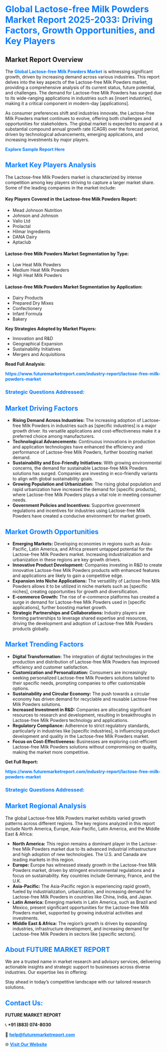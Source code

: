 <h1 style="color: #007BFF;">Global Lactose-free Milk Powders Market Report 2025-2033: Driving Factors, Growth Opportunities, and Key Players</h1>

<section id="overview">
<h2>Market Report Overview</h2>
<p>The <a href="https://www.futuremarketreport.com/industry-report/lactose-free-milk-powders-market" style="color: #007BFF; text-decoration: none;"><strong>Global Lactose-free Milk Powders Market</strong></a> is witnessing significant growth, driven by increasing demand across various industries. This report delves into the key aspects of the Lactose-free Milk Powders market, providing a comprehensive analysis of its current status, future potential, and challenges. The demand for Lactose-free Milk Powders has surged due to its wide-ranging applications in industries such as [insert industries], making it a critical component in modern-day [applications].</p>
<p>As consumer preferences shift and industries innovate, the Lactose-free Milk Powders market continues to evolve, offering both challenges and opportunities for stakeholders. The global market is expected to expand at a substantial compound annual growth rate (CAGR) over the forecast period, driven by technological advancements, emerging applications, and increasing investments by major players.</p>
</section>

<section id="overview">
<p><a href="https://www.futuremarketreport.com/request-sample/reportId=92942" style="color: #007BFF; text-decoration: none;"><strong>Explore Sample Report Here</strong></a></p>
</section>

<section id="key-players">
<h2 style="color: #007BFF;">Market Key Players Analysis</h2>
<p>The Lactose-free Milk Powders market is characterized by intense competition among key players striving to capture a larger market share. Some of the leading companies in the market include:</p>
<h4>Key Players Covered in the Lactose-free Milk Powders Report:</h4>
<ul><li>Mead Johnson Nutrition</li><li>Johnson and Johnson</li><li>Valio Ltd</li><li>Prolactal</li><li>Hilmar Ingredients</li><li>DANA Dairy</li><li>Aptaclub</li></ul>
<h4>Lactose-free Milk Powders Market Segmentation by Type:</h4>
<ul><li>Low Heat Milk Powders</li><li>Medium Heat Milk Powders</li><li>High Heat Milk Powders</li></ul>

<h4>Lactose-free Milk Powders Market Segmentation by Application:</h4>
<ul><li>Dairy Products</li><li>Prepared Dry Mixes</li><li>Confectionery</li><li>Infant Formula</li><li>Bakery</li></ul>
<p><strong>Key Strategies Adopted by Market Players:</strong></p>
<ul>
<li>Innovation and R&D</li>
<li>Geographical Expansion</li>
<li>Sustainability Initiatives</li>
<li>Mergers and Acquisitions</li>
</ul>
</section>

<section>
<p><strong>Read Full Analysis: </strong></p><a href="https://www.futuremarketreport.com/industry-report/lactose-free-milk-powders-market" style="color: #007BFF; text-decoration: none;"><strong>https://www.futuremarketreport.com/industry-report/lactose-free-milk-powders-market</strong></a>
<h3 style="color: #007BFF;">Strategic Questions Addressed:</h3>
</section>

<section id="driving-factors">
<h2 style="color: #007BFF;">Market Driving Factors</h2>
<ul>
<li><strong>Rising Demand Across Industries:</strong> The increasing adoption of Lactose-free Milk Powders in industries such as [specific industries] is a major growth driver. Its versatile applications and cost-effectiveness make it a preferred choice among manufacturers.</li>
<li><strong>Technological Advancements:</strong> Continuous innovations in production and application technologies have enhanced the efficiency and performance of Lactose-free Milk Powders, further boosting market demand.</li>
<li><strong>Sustainability and Eco-Friendly Initiatives:</strong> With growing environmental concerns, the demand for sustainable Lactose-free Milk Powders solutions has surged. Companies are investing in eco-friendly variants to align with global sustainability goals.</li>
<li><strong>Growing Population and Urbanization:</strong> The rising global population and rapid urbanization have increased the demand for [specific products], where Lactose-free Milk Powders plays a vital role in meeting consumer needs.</li>
<li><strong>Government Policies and Incentives:</strong> Supportive government regulations and incentives for industries using Lactose-free Milk Powders have created a conducive environment for market growth.</li>
</ul>
</section>

<section id="growth-opportunities">
<h2 style="color: #007BFF;">Market Growth Opportunities</h2>
<ul>
<li><strong>Emerging Markets:</strong> Developing economies in regions such as Asia-Pacific, Latin America, and Africa present untapped potential for the Lactose-free Milk Powders market. Increasing industrialization and urbanization in these regions are key growth drivers.</li>
<li><strong>Innovative Product Development:</strong> Companies investing in R&D to create innovative Lactose-free Milk Powders products with enhanced features and applications are likely to gain a competitive edge.</li>
<li><strong>Expansion into Niche Applications:</strong> The versatility of Lactose-free Milk Powders allows it to be utilized in niche markets such as [specific niches], creating opportunities for growth and diversification.</li>
<li><strong>E-commerce Growth:</strong> The rise of e-commerce platforms has created a surge in demand for Lactose-free Milk Powders used in [specific applications], further boosting market growth.</li>
<li><strong>Strategic Partnerships and Collaborations:</strong> Industry players are forming partnerships to leverage shared expertise and resources, driving the development and adoption of Lactose-free Milk Powders products globally.</li>
</ul>
</section>

<section id="trending-factors">
<h2 style="color: #007BFF;">Market Trending Factors</h2>
<ul>
<li><strong>Digital Transformation:</strong> The integration of digital technologies in the production and distribution of Lactose-free Milk Powders has improved efficiency and customer satisfaction.</li>
<li><strong>Customization and Personalization:</strong> Consumers are increasingly seeking personalized Lactose-free Milk Powders solutions tailored to their specific needs, prompting companies to offer customizable options.</li>
<li><strong>Sustainability and Circular Economy:</strong> The push towards a circular economy has driven demand for recyclable and reusable Lactose-free Milk Powders solutions.</li>
<li><strong>Increased Investment in R&D:</strong> Companies are allocating significant resources to research and development, resulting in breakthroughs in Lactose-free Milk Powders technology and applications.</li>
<li><strong>Regulatory Compliance:</strong> Adherence to strict regulatory standards, particularly in industries like [specific industries], is influencing product development and quality in the Lactose-free Milk Powders market.</li>
<li><strong>Focus on Cost-Effectiveness:</strong> Businesses are exploring cost-efficient Lactose-free Milk Powders solutions without compromising on quality, making the market more competitive.</li>
</ul>
</section>

<section>
<p><strong>Get Full Report: </strong></p><a href="https://www.futuremarketreport.com/industry-report/lactose-free-milk-powders-market" style="color: #007BFF; text-decoration: none;"><strong>https://www.futuremarketreport.com/industry-report/lactose-free-milk-powders-market</strong></a>
<h3 style="color: #007BFF;">Strategic Questions Addressed:</h3>
</section>


<section id="regional-analysis">
<h2 style="color: #007BFF;">Market Regional Analysis</h2>
<p>The global Lactose-free Milk Powders market exhibits varied growth patterns across different regions. The key regions analyzed in this report include North America, Europe, Asia-Pacific, Latin America, and the Middle East & Africa:</p>
<ul>
<li><strong>North America:</strong> This region remains a dominant player in the Lactose-free Milk Powders market due to its advanced industrial infrastructure and high adoption of new technologies. The U.S. and Canada are leading markets in this region.</li>
<li><strong>Europe:</strong> Europe has witnessed steady growth in the Lactose-free Milk Powders market, driven by stringent environmental regulations and a focus on sustainability. Key countries include Germany, France, and the U.K.</li>
<li><strong>Asia-Pacific:</strong> The Asia-Pacific region is experiencing rapid growth, fueled by industrialization, urbanization, and increasing demand for Lactose-free Milk Powders in countries like China, India, and Japan.</li>
<li><strong>Latin America:</strong> Emerging markets in Latin America, such as Brazil and Mexico, present significant opportunities for the Lactose-free Milk Powders market, supported by growing industrial activities and investments.</li>
<li><strong>Middle East & Africa:</strong> The region’s growth is driven by expanding industries, infrastructure development, and increasing demand for Lactose-free Milk Powders in sectors like [specific sectors].</li>
</ul>
</section>

<footer>
<h2 style="color: #007BFF;">About FUTURE MARKET REPORT</h2>
<p>We are a trusted name in market research and advisory services, delivering actionable insights and strategic support to businesses across diverse industries. Our expertise lies in offering:</p>

<p>Stay ahead in today’s competitive landscape with our tailored research solutions.</p>

<h2 style="color: #007BFF;">Contact Us:</h2>
<p><strong>FUTURE MARKET REPORT</strong></p>
<p>📞 <strong>+91 (883) 074-8030</strong></p>
<p>📧 <strong><a href="mailto:help@futuremarketreport.com" style="color: #007BFF;">help@futuremarketreport.com</a></strong></p>
<p>🌐 <strong><a href="https://www.futuremarketreport.com/" style="color: #007BFF;">Visit Our Website</a></strong></p>
</footer>